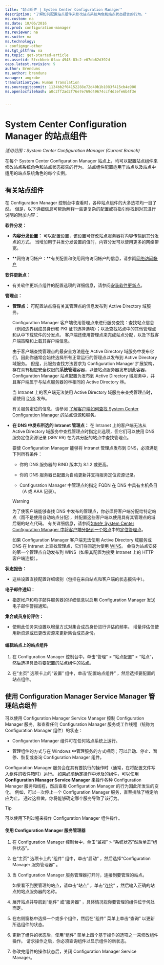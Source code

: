 ```yaml
---
title: "站点组件 | System Center Configuration Manager"
description: "了解如何配置站点组件来修改站点系统角色和站点状态报告的行为。"
ms.custom: na
ms.date: 10/06/2016
ms.prod: configuration-manager
ms.reviewer: na
ms.suite: na
ms.technology:
- configmgr-other
ms.tgt_pltfrm: na
ms.topic: get-started-article
ms.assetid: 5fccbbeb-0faa-4943-83c2-e67db62d392d
caps.latest.revision: 9
author: Brenduns
ms.author: brenduns
manager: angrobe
translationtype: Human Translation
ms.sourcegitcommit: 1134bb2f04152288e72d40b1b1083f415cb4e900
ms.openlocfilehash: a0c2ff2ad2f76e7e769d49674ccf4d3efe6b4f3e


---
```

# <a name="site-components-for-system-center-configuration-manager"></a>System Center Configuration Manager 的站点组件

*适用范围：System Center Configuration Manager (Current Branch)*

在每个 System Center Configuration Manager 站点上，均可以配置站点组件来修改站点系统角色和站点状态报告的行为。 站点组件配置适用于站点以及站点中适用的站点系统角色的每个实例。  

## <a name="about-site-components"></a>有关站点组件  
 在 Configuration Manager 控制台中查看时，各种站点组件的大多选项均一目了然。 但是，以下详细信息可帮助解释一些更复杂的配置或将指引你找到对其进行说明的附加内容：  

**软件分发：**  

-   **内容分发设置：**  可以配置设置，该设置可修改站点服务器将内容传输到其分发点的方式。 当增加用于并发分发设置的值时，内容分发可以使用更多的网络带宽。  

-   **网络访问帐户：**有关配置和使用网络访问帐户的信息，请参阅[网络访问帐户](../../../../core/plan-design/hierarchy/manage-accounts-to-access-content.md#bkmk_NAA)  

**软件更新点：**  

-   有关软件更新点组件的配置选项的详细信息，请参阅[安装软件更新点](../../../../sum/get-started/install-a-software-update-point.md)。  

**管理点：**  

-   **管理点：** 可配置站点将有关其管理点的信息发布到 Active Directory 域服务。  

     Configuration Manager 客户端使用管理点来进行服务查找：查找站点信息（例如边界组成员身份和 PKI 证书选择选项）；以及查找站点中的其他管理点和从中下载软件的分发点。 客户端还使用管理点来完成站点分配，以及下载客户端策略和上载其客户端信息。  

     由于客户端查找管理点的最安全方法是在 Active Directory 域服务中发布它们，因此你通常会始终选择所有正常运行的管理点以发布到 Active Directory 域服务。 但是，此服务查找方法要求为 Configuration Manager 扩展架构，存在具有相应安全权限的**系统管理**容器，以便站点服务器发布到此容器，Configuration Manager 站点配置为发布到 Active Directory 域服务中，并且客户端属于与站点服务器的林相同的 Active Directory 林。  

     当 Intranet 上的客户端无法使用 Active Directory 域服务来查找管理点时，请使用 [DNS](../../../../core/plan-design/hierarchy/understand-how-clients-find-site-resources-and-services.md#bkmk_dns) 发布。  

     有关服务定位的信息，请参阅 [了解客户端如何查找 System Center Configuration Manager 的站点资源和服务](../../../../core/plan-design/hierarchy/understand-how-clients-find-site-resources-and-services.md)。  

-   **在 DNS 中发布所选的 Intranet 管理点：** 在 Intranet 上的客户端无法从 Active Directory 域服务中查找管理点时指定此选项，但它们可以使用 DNS 服务定位资源记录 (SRV RR) 在为其分配的站点中查找管理点。  

    要使 Configuration Manager 能够将 Intranet 管理点发布到 DNS，必须满足下列所有条件：  

    -   你的 DNS 服务器的 BIND 版本为 8.1.2 或更高。  

    -   你的 DNS 服务器已配置为自动更新并支持服务定位资源记录。  

    -   Configuration Manager 中管理点的指定 FQDN 在 DNS 中具有主机条目（A 或 AAA 记录）。  

    > [!WARNING]  
    >  为了使客户端能够查找 DNS 中发布的管理点，你必须将客户端分配给特定站点（而不是使用自动站点分配），并配置这些客户端以使用具有其管理点的域后缀的站点代码。 有关详细信息，请参阅[如何在 System Center Configuration Manager 中将客户端分配到一个站点](../../../../core/clients/deploy/assign-clients-to-a-site.md)中的[定位管理点](../../../../core/clients/deploy/assign-clients-to-a-site.md#BKMK_LocatingMPs)。  

     如果 Configuration Manager 客户端无法使用 Active Directory 域服务或 DNS 在 Intranet 上查找管理点，它们将回退为使用 [WINS](../../../../core/plan-design/hierarchy/understand-how-clients-find-site-resources-and-services.md#bkmk_wins)。 会将为站点安装的第一个管理点自动发布到 WINS（如果其配置为接受 Intranet 上的 HTTP 客户端连接）。  

**状态报告：**  

-   这些设置直接配置详细级别（包括在来自站点和客户端的状态报告中）。  

**电子邮件通知：**  

-   指定帐户和电子邮件服务器的详细信息以启用 Configuration Manager 发送电子邮件警报通知。  

**集合成员身份评估：**  

-   使用此任务来设置以增量方式对集合成员身份进行评估的频率。 增量评估仅使用新资源或已更改资源来更新集合成员身份。  

#### <a name="to-edit-the-site-components-at-a-site"></a>编辑站点上的站点组件  

1.  在 Configuration Manager 控制台中，单击“管理” > “站点配置” > “站点”，然后选择具备将要配置的站点组件的站点。  

2.  在“主页”  选项卡上的“设置”  组中，单击“配置站点组件”  ，然后选择要配置的站点组件。  

##  <a name="a-namebkmkservicemgra-use-the-configuration-manager-service-manager-to-manage-site-components"></a><a name="BKMK_ServiceMgr"></a>使用 Configuration Manager Service Manager 管理站点组件  
可以使用 Configuration Manager Service Manager 控制 Configuration Manager 服务，和查看任何 Configuration Manager 服务或工作线程（统称为 Configuration Manager 组件）的状态：  

-   Configuration Manager 组件可在任何站点系统上运行。  

-   管理组件的方式与在 Windows 中管理服务的方式相同；可以启动、停止、暂停、恢复或查询 Configuration Manager 组件。  

Configuration Manager 服务会在其有要执行的操作时（通常，在将配置文件写入组件的收件箱时）运行。 如果必须确定操作中涉及的组件，可以使用 **Configuration Manager Service Manager** 来操作各种 Configuration Manager 服务和线程，然后查看 Configuration Manager 的行为因此所发生的变化。 例如，可以一次停止一个 Configuration Manager 服务，直至排除了特定响应为止。 通过这样做，你将能够确定哪个服务导致了该行为。  

> [!TIP]  
>  可以使用下列过程来操作 Configuration Manager 组件操作。  

#### <a name="to-use-the-configuration-manager-service-manager"></a>使用 Configuration Manager 服务管理器  

1.  在 Configuration Manager 控制台中，单击“监视” >  “系统状态”然后单击“组件状态”。  

2.  在“主页”  选项卡上的“组件”  组中，单击“启动” ，然后选择“Configuration Manager 服务管理器” 。  

3.  当 Configuration Manager 服务管理器打开时，连接到要管理的站点。  

     如果看不到要管理的站点，请单击“站点” ，单击“连接” ，然后输入正确的站点的站点服务器的名称。  

4.  展开站点并导航到“组件”  或“服务器”  ，具体情况视你要管理的组件位于何处而定。  

5.  在右侧窗格中选择一个或多个组件，然后在“组件”  菜单上单击“查询”  以更新所选组件的状态。  

6.  更新了组件的状态后，使用“组件”  菜单上四个基于操作的选项之一来修改组件操作。 请求操作之后，你必须查询组件以显示组件的新状态。  

7.  修改完组件的操作状态后，关闭 Configuration Manager Service Manager。  



<!--HONumber=Nov16_HO1-->


